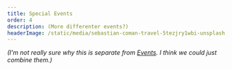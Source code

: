 ```yaml
---
title: Special Events
order: 4
description: (More differenter events?)
headerImage: /static/media/sebastian-coman-travel-5tezjry1wbi-unsplash.jpg
---
```

*(I'm not really sure why this is separate from [Events](/events/).  I think we could just combine them.)*
